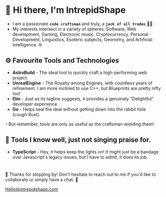 # 👋 Hi there, I'm IntrepidShape

* I am a passionate **`code craftsman`** and truly, a **`jack of all trades`**.👨‍💻
* My interests intersect in a variety of spheres: Software, Web development, Gaming, Electronic music, Cryptocurrency, Personal Development, Linguistics, Esoteric subjects, Geometry, and Artificial Intelligence. 🌐
 

## ⚙ Favourite Tools and Technologies 

* **AstroBuild** - The ideal tool to quickly craft a high-performing web project. 
* **UnrealEngine** - The Royalty among Engines, with countless years of refinement. I am more inclined to use C++, but Blueprints are pretty nifty too!
* **Elm** - Just as its tagline suggests, it provides a genuinely "Delightful" developer experience.
* **Go** - Helps seal the deal without getting down into the rabbit hole (*cough* Rust). 

✨But remember, tools are only as useful as the craftsman wielding them!

## 🔧 Tools I know well, just not singing praise for.

* **TypeScript** - Hey, it helps keep the lights on! It might just be a bandage over Javascript's legacy issues, but I have to admit, it does its job. 

#
🙏 Thanks for stopping by!
Don't hesitate to reach out to me if you'd like to collaborate or simply have a chat. 🍻

Hello@intrepidshape.com
